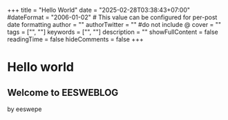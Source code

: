 +++
title = "Hello World"
date = "2025-02-28T03:38:43+07:00"
#dateFormat = "2006-01-02" # This value can be configured for per-post date formatting
author = ""
authorTwitter = "" #do not include @
cover = ""
tags = ["", ""]
keywords = ["", ""]
description = ""
showFullContent = false
readingTime = false
hideComments = false
+++

# Hello world
## Welcome to EESWEBLOG

by eeswepe
